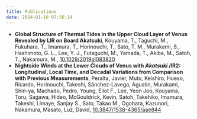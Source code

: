```yaml
---
title: Publications
date: 2024-01-10 07:56:14
---
```

- **Global Structure of Thermal Tides in the Upper Cloud Layer of Venus Revealed by LIR on Board Akatsuki**, Kouyama, T., Taguchi, M., Fukuhara, T., Imamura, T., Horinouchi, T., Sato, T. M., Murakami, S., Hashimoto, G. L., Lee, Y. J., Futaguchi, M., Yamada, T., Akiba, M., Satoh, T., Nakamura, M., [10.1029/2019gl083820](https://doi.org/https://doi.org/10.1029/2019GL083820)
- **Nightside Winds at the Lower Clouds of Venus with
                    <i>Akatsuki</i>
                    /IR2: Longitudinal, Local Time, and Decadal Variations from Comparison with Previous Measurements**, Peralta, Javier, Muto, Keishiro, Hueso, Ricardo, Horinouchi, Takeshi, Sánchez-Lavega, Agustín, Murakami, Shin-ya, Machado, Pedro, Young, Eliot F., Lee, Yeon Joo, Kouyama, Toru, Sagawa, Hideo, McGouldrick, Kevin, Satoh, Takehiko, Imamura, Takeshi, Limaye, Sanjay S., Sato, Takao M., Ogohara, Kazunori, Nakamura, Masato, Luz, David, [10.3847/1538-4365/aae844](https://doi.org/10.3847/1538-4365/aae844)
